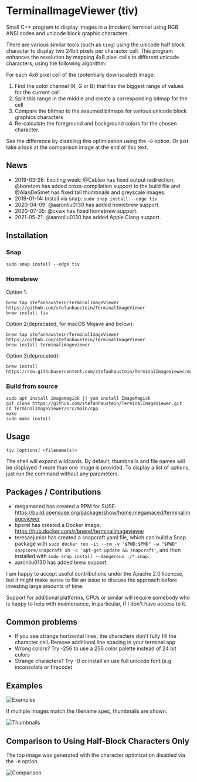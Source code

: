 # TerminalImageViewer (tiv)

Small C++ program to display images in a (modern) terminal using RGB ANSI codes and unicode block graphic characters.

There are various similar tools (such as `timg`) using the unicode half block character to display two 24bit pixels per character cell. This program enhances the resolution by mapping 4x8 pixel cells to different unicode characters, using the following algorithm:

For each 4x8 pixel cell of the (potentially downscaled) image:

1. Find the color channel (R, G or B) that has the biggest range of values for the current cell
2. Split this range in the middle and create a corresponding bitmap for the cell
4. Compare the bitmap to the assumed bitmaps for various unicode block graphics characters
5. Re-calculate the foreground and background colors for the chosen character.

See the difference by disabling this optimization using the `-0` option. Or just take a look at the comparison image at the end of this text.

## News

- 2019-03-26: Exciting week: @Cableo has fixed output redirection, @boretom has added cross-compilation support to the build file and @AlanDeSmet has fixed tall thumbnails and greyscale images.
- 2019-01-14: Install via snap: `sudo snap install --edge tiv`
- 2020-04-09: @aaronliu0130 has added homebrew support.
- 2020-07-05: @cxwx has fixed homebrew support.
- 2021-05-21: @aaronliu0130 has added Apple Clang support.
## Installation

### Snap

    sudo snap install --edge tiv

### Homebrew

Option 1:
```
brew tap stefanhaustein/TerminalImageViewer https://github.com/stefanhaustein/TerminalImageViewer
brew install tiv
```
Option 2(deprecated, for macOS Mojave and below):
```
brew tap stefanhaustein/TerminalImageViewer https://github.com/stefanhaustein/TerminalImageViewer
brew install terminalimageviewer
```
Option 3(deprecated):
```
brew install https://raw.githubusercontent.com/stefanhaustein/TerminalImageViewer/master/terminalimageviewer.rb
```
### Build from source

    sudo apt install imagemagick || yum install ImageMagick
    git clone https://github.com/stefanhaustein/TerminalImageViewer.git
    cd TerminalImageViewer/src/main/cpp
    make
    sudo make install

## Usage

    tiv [options] <filename(s)>

The shell will expand wildcards. By default, thumbnails and file names will be displayed if more than one image is provided. To display a list of options, just run the command without any parameters. 

## Packages / Contributions

 - megamaced has created a RPM for SUSE:
   https://build.opensuse.org/package/show/home:megamaced/terminalimageviewer
 - bperel has created a Docker image:
   https://hub.docker.com/r/bperel/terminalimageviewer
 - teresaejunior has created a snapcraft.yaml file, which can build a Snap package with `sudo docker run -it --rm -v "$PWD:$PWD" -w "$PWD" snapcore/snapcraft sh -c 'apt-get update && snapcraft'`, and then installed with `sudo snap install --dangerous ./*.snap`.
 - aaronliu0130 has added brew support.

I am happy to accept useful contributions under the Apache 2.0 licencse, but it might make sense to file an issue to discuss the approach before investing large amounts of time. 

Support for additional platforms, CPUs or similar will require somebody who is happy to help with maintenance, in particular,  if I don't have access to it.

## Common problems

 - If you see strange horizontal lines, the characters don't fully fill the character cell. Remove additional line spacing in your terminal app
 - Wrong colors? Try -256 to use a 256 color palette instead of 24 bit colors
 - Strange characters? Try -0 or install an use full unicode font (e.g. inconsolata or firacode)
 
 
## Examples

![Examples](https://i.imgur.com/8UyGjg8.png)

If multiple images match the filename spec, thumbnails are shown.

![Thumbnails](https://i.imgur.com/PTYgSqz.png)

## Comparison to Using Half-Block Characters Only

The top image was generated with the character optimization disabled via the `-0` option.

![Comparison](https://i.imgur.com/OzdCeh6.png)

